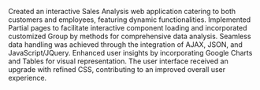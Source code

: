 Created an interactive Sales Analysis web application catering to both customers and employees, featuring dynamic functionalities. Implemented Partial pages to facilitate interactive component loading and incorporated customized Group by methods for comprehensive data analysis. Seamless data handling was achieved through the integration of AJAX, JSON, and JavaScript/JQuery. Enhanced user insights by incorporating Google Charts and Tables for visual representation. The user interface received an upgrade with refined CSS, contributing to an improved overall user experience.
